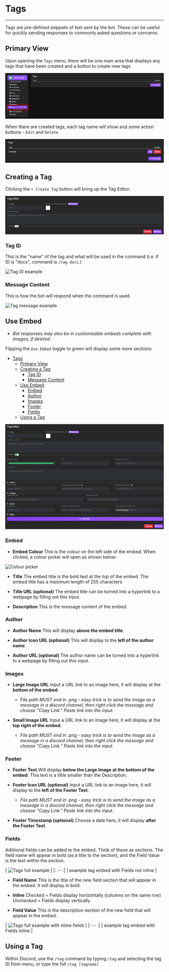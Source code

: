 # Tags
***

Tags are pre-defined snippets of text sent by the bot. These can be useful for quickly sending responses to commonly asked questions or concerns.

## Primary View
Upon opening the `Tags` menu, there will be one main area that displays any tags that have been created and a button to create new tags.

![Tags card](../img/tags_card.webp)

When there are created tags, each tag name will show and some action buttons - `Edit` and `Delete`

![Tags card with tag examples](../img/tags_card_example.webp)

## Creating a Tag
Clicking the `+ Create Tag` button will bring up the Tag Editor.

![Tag editor basic](../img/tags_editor_basic.webp)

### Tag ID
This is the "name" of the tag and what will be used in the command (i.e. if ID is "docs", command is `/tag docs`.)

![Tag ID example](../img/tags_id_example.webp)

### Message Content
This is how the bot will respond when the command is used.

![Tag message example](../img/tags_message_example.webp)

## Use Embed
- *Bot responses may also be in customisable embeds complete with images, if desired.*

Flipping the `Use Embed` toggle to green will display some more sections:
- [Tags](#tags)
  - [Primary View](#primary-view)
  - [Creating a Tag](#creating-a-tag)
    - [Tag ID](#tag-id)
    - [Message Content](#message-content)
  - [Use Embed](#use-embed)
    - [Embed](#embed)
    - [Author](#author)
    - [Images](#images)
    - [Footer](#footer)
    - [Fields](#fields)
  - [Using a Tag](#using-a-tag)

![Tag editor advanced](../img/tags_editor_advanced.webp)

### Embed
 - **Embed Colour**
   This is the colour on the left side of the embed. When clicked, a colour picker will open as shown below:

![Colour picker](../img/colour_picker.webp)
 - **Title**
   The embed title is the bold text at the *top* of the embed. The embed title has a maximum length of 255 characters. 

 - **Title URL (optional)**
   The embed title can be turned into a hyperlink to a webpage by filling out this input.

 - **Description**
   This is the message content of the embed.

### Author
 - **Author Name**
   This will display **above the embed title**.

 - **Author Icon URL (optional)**
   This will display to the **left of the author name**.

 - **Author URL (optional)**
   The author name can be turned into a hyperlink to a webpage by filling out this input.

### Images
 - **Large Image URL**
    Input a URL link to an image here, it will display at the **bottom of the embed**.  
   - *File path MUST end in .png - easy trick is to send the image as a message in a discord channel, then right click the message and choose "Copy Link." Paste link into the input.*

 - **Small Image URL**
    Input a URL link to an image here, it will display at the **top right of the embed**.  
   - *File path MUST end in .png - easy trick is to send the image as a message in a discord channel, then right click the message and choose "Copy Link." Paste link into the input.*

### Footer
 - **Footer Text**
    Will display **below the Large Image at the bottom of the embed**. This text is a little smaller than the Description.

 - **Footer Icon URL (optional)**
    Input a URL link to an image here, it will display to the **left of the Footer Text**.  
   - *File path MUST end in .png - easy trick is to send the image as a message in a discord channel, then right click the message and choose "Copy Link." Paste link into the input.*

 - **Footer Timestamp (optional)**
    Choose a date here, it will display **after the Footer Text**.

### Fields
  Adiitional fields can be added to the embed. Think of these as sections. The field name will appear in bold (as a title to the section), and the Field Value is the text within the section.

| ![Tags full example](../img/tags_message_full_example.webp) |
|: -- :|
| example tag embed with Fields not inline |

 - **Field Name**
    This is the title of the new field section that will appear in the embed. It will display in bold.

 - **Inline**
    *Checked* = Fields display horizontally (columns on the same row)  
    *Unchecked* = Fields display vertically

 - **Field Value**
    This is the description section of the new field that will appear in the embed.

| ![Tags full example with inline fields](../img/tags_message_inline.webp) |
|: -- :|
| example tag embed with Fields inline |

## Using a Tag
Within Discord, use the `/tag` command by typing `/tag` and selecting the tag ID from menu, or type the full `/tag [tagname]`  
